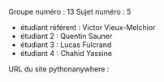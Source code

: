 Groupe numéro : 13
Sujet numéro : 5

* étudiant référent : Victor Vieux-Melchior
* étudiant 2 : Quentin Sauner
* étudiant 3 : Lucas Fulcrand
* étudiant 4 : Chahid Yassine

URL du site pythonanywhere :